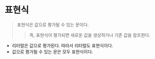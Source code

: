 # 표현식 
> 표현식은 값으로 평가될 수 있는 문이다.
> > 즉, 표현식이 평가되면 새로운 값을 생성하거나 기존 값을 참조한다.
- 리터럴은 값으로 평가된다. 따라서 리터럴도 표현식이다.
- 값으로 평가될 수 있는 문은 모두 표현식이다. 